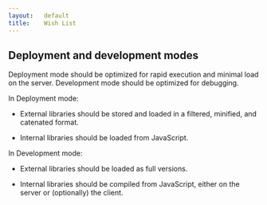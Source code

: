```yaml
---
layout:   default
title:    Wish List
---
```


## Deployment and development modes

Deployment mode should be optimized for rapid execution
and minimal load on the server.
Development mode should be optimized for debugging.

In Deployment mode:

* External libraries should be stored and loaded
  in a filtered, minified, and catenated format.

* Internal libraries should be loaded from JavaScript.

In Development mode:

* External libraries should be loaded as full versions.

* Internal libraries should be compiled from JavaScript,
  either on the server or (optionally) the client.
